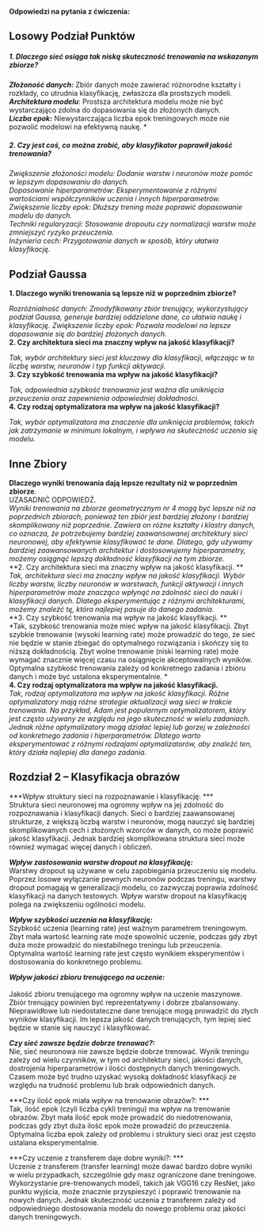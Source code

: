 **Odpowiedzi na pytania z ćwiczenia:**

## **Losowy Podział Punktów**
#####  1. Dlaczego sieć osiąga tak niską skuteczność trenowania na wskazanym zbiorze?<br/>
***Złożoność danych:*** Zbiór danych może zawierać różnorodne kształty i rozkłady, co utrudnia klasyfikację, zwłaszcza dla prostszych modeli.<br/>
***Architektura modelu***: Prostsza architektura modelu może nie być wystarczająco zdolna do dopasowania się do złożonych danych.<br/>
***Liczba epok:*** Niewystarczająca liczba epok treningowych może nie pozwolić modelowi na efektywną naukę. *<br/>

##### 2. Czy jest coś, co można zrobić, aby klasyfikator poprawił jakość trenowania?<br/>
*Zwiększenie złożoności modelu: Dodanie warstw i neuronów może pomóc w lepszym dopasowaniu do danych.<br/>
Dopasowanie hiperparametrów: Eksperymentowanie z różnymi wartościami współczynników uczenia i innych hiperparametrów.<br/>
Zwiększenie liczby epok: Dłuższy trening może poprawić dopasowanie modelu do danych.<br/>
Techniki regularyzacji: Stosowanie dropoutu czy normalizacji warstw może zmniejszyć ryzyko przeuczenia.<br/>
Inżynieria cech: Przygotowanie danych w sposób, który ułatwia klasyfikację.*
## Podział Gaussa<br/>
**1. Dlaczego wyniki trenowania są lepsze niż w poprzednim zbiorze?**<br/>

*Rozróżnialność danych: Zmodyfikowany zbiór trenujący, wykorzystujący podział Gaussa, generuje bardziej oddzielone dane, co ułatwia naukę i klasyfikację.
Zwiększenie liczby epok: Pozwala modelowi na lepsze dopasowanie się do bardziej złożonych danych.*<br/>
**2. Czy architektura sieci ma znaczny wpływ na jakość klasyfikacji?**<br/>

*Tak, wybór architektury sieci jest kluczowy dla klasyfikacji, włączając w to liczbę warstw, neuronów i typ funkcji aktywacji.*<br/>
**3. Czy szybkość trenowania ma wpływ na jakość klasyfikacji?**<br/>

*Tak, odpowiednia szybkość trenowania jest ważna dla uniknięcia przeuczenia oraz zapewnienia odpowiedniej dokładności.*<br/>
**4. Czy rodzaj optymalizatora ma wpływ na jakość klasyfikacji?**<br/>

*Tak, wybór optymalizatora ma znaczenie dla uniknięcia problemów, takich jak zatrzymanie w minimum lokalnym, i wpływa na skuteczność uczenia się modelu.*<br/>

## Inne Zbiory
**Dlaczego wyniki trenowania dają lepsze rezultaty niż w poprzednim zbiorze**.<br/> UZASADNIĆ ODPOWIEDŹ.<br/>
*Wyniki trenowania na zbiorze geometrycznym nr 4 mogą być lepsze niż na poprzednich zbiorach, ponieważ ten zbiór jest bardziej złożony i bardziej skomplikowany niż poprzednie. Zawiera on różne kształty i klastry danych, co oznacza, że potrzebujemy bardziej zaawansowanej architektury sieci neuronowej, aby efektywnie klasyfikować te dane. Dlatego, gdy używamy bardziej zaawansowanych architektur i dostosowujemy hiperparametry, możemy osiągnąć lepszą dokładność klasyfikacji na tym zbiorze.* <br/>
**2. Czy architektura sieci ma znaczny wpływ na jakość klasyfikacji. **<br/>
*Tak, architektura sieci ma znaczny wpływ na jakość klasyfikacji. Wybór liczby warstw, liczby neuronów w warstwach, funkcji aktywacji i innych hiperparametrów może znacząco wpłynąć na zdolność sieci do nauki i klasyfikacji danych. Dlatego eksperymentując z różnymi architekturami, możemy znaleźć tę, która najlepiej pasuje do danego zadania.* <br/>
**3. Czy szybkość trenowania ma wpływ na jakość klasyfikacji. **<br/>
*Tak, szybkość trenowania może mieć wpływ na jakość klasyfikacji. Zbyt szybkie trenowanie (wysoki learning rate) może prowadzić do tego, że sieć nie będzie w stanie zbiegać do optymalnego rozwiązania i skończy się to niższą dokładnością. Zbyt wolne trenowanie (niski learning rate) może wymagać znacznie więcej czasu na osiągnięcie akceptowalnych wyników. Optymalna szybkość trenowania zależy od konkretnego zadania i zbioru danych i może być ustalona eksperymentalnie. * <br/>
**4. Czy rodzaj optymalizatora ma wpływ na jakość klasyfikacji.**<br/>
*Tak, rodzaj optymalizatora ma wpływ na jakość klasyfikacji. Różne optymalizatory mają różne strategie aktualizacji wag sieci w trakcie trenowania. Na przykład, Adam jest popularnym optymalizatorem, który jest często używany ze względu na jego skuteczność w wielu zadaniach. Jednak różne optymalizatory mogą działać lepiej lub gorzej w zależności od konkretnego zadania i hiperparametrów. Dlatego warto eksperymentować z różnymi rodzajami optymalizatorów, aby znaleźć ten, który działa najlepiej dla danego zadania.*<br/>

## Rozdział 2 – Klasyfikacja obrazów

***Wpływ struktury sieci na rozpoznawanie i klasyfikację: ***<br/>Struktura sieci neuronowej ma ogromny wpływ na jej zdolność do rozpoznawania i klasyfikacji danych. Sieci o bardziej zaawansowanej strukturze, z większą liczbą warstw i neuronów, mogą nauczyć się bardziej skomplikowanych cech i złożonych wzorców w danych, co może poprawić jakość klasyfikacji. Jednak bardziej skomplikowana struktura sieci może również wymagać więcej danych i obliczeń.

***Wpływ zastosowania warstw dropout na klasyfikację:*** <br/>Warstwy dropout są używane w celu zapobiegania przeuczeniu się modelu. Poprzez losowe wyłączanie pewnych neuronów podczas treningu, warstwy dropout pomagają w generalizacji modelu, co zazwyczaj poprawia zdolność klasyfikacji na danych testowych. Wpływ warstw dropout na klasyfikację polega na zwiększeniu ogólności modelu.

***Wpływ szybkości uczenia na klasyfikację:***<br/> Szybkość uczenia (learning rate) jest ważnym parametrem treningowym. Zbyt mała wartość learning rate może spowolnić uczenie, podczas gdy zbyt duża może prowadzić do niestabilnego treningu lub przeuczenia. Optymalna wartość learning rate jest często wynikiem eksperymentów i dostosowania do konkretnego problemu.

***Wpływ jakości zbioru trenującego na uczenie:*** <br/><br/>Jakość zbioru trenującego ma ogromny wpływ na uczenie maszynowe. Zbiór trenujący powinien być reprezentatywny i dobrze zbalansowany. Nieprawidłowe lub niedostateczne dane trenujące mogą prowadzić do złych wyników klasyfikacji. Im lepsza jakość danych trenujących, tym lepiej sieć będzie w stanie się nauczyć i klasyfikować.

***Czy sieć zawsze będzie dobrze trenować?:***<br/> Nie, sieć neuronowa nie zawsze będzie dobrze trenować. Wynik treningu zależy od wielu czynników, w tym od architektury sieci, jakości danych, dostrojenia hiperparametrów i ilości dostępnych danych treningowych. Czasem może być trudno uzyskać wysoką dokładność klasyfikacji ze względu na trudność problemu lub brak odpowiednich danych.

***Czy ilość epok miała wpływ na trenowanie obrazów?: ***<br/>Tak, ilość epok (czyli liczba cykli treningu) ma wpływ na trenowanie obrazów. Zbyt mała ilość epok może prowadzić do niedotrenowania, podczas gdy zbyt duża ilość epok może prowadzić do przeuczenia. Optymalna liczba epok zależy od problemu i struktury sieci oraz jest często ustalana eksperymentalnie.

***Czy uczenie z transferem daje dobre wyniki?: ***<br/>Uczenie z transferem (transfer learning) może dawać bardzo dobre wyniki w wielu przypadkach, szczególnie gdy masz ograniczone dane treningowe. Wykorzystanie pre-trenowanych modeli, takich jak VGG16 czy ResNet, jako punktu wyjścia, może znacznie przyspieszyć i poprawić trenowanie na nowych danych. Jednak skuteczność uczenia z transferem zależy od odpowiedniego dostosowania modelu do nowego problemu oraz jakości danych treningowych.
